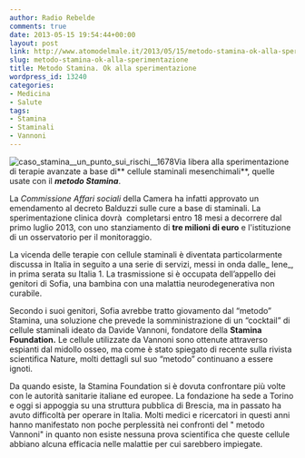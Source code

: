 ```yaml
---
author: Radio Rebelde
comments: true
date: 2013-05-15 19:54:44+00:00
layout: post
link: http://www.atomodelmale.it/2013/05/15/metodo-stamina-ok-alla-sperimentazione/
slug: metodo-stamina-ok-alla-sperimentazione
title: Metodo Stamina. Ok alla sperimentazione
wordpress_id: 13240
categories:
- Medicina
- Salute
tags:
- Stamina
- Staminali
- Vannoni
---
```


![caso_stamina__un_punto_sui_rischi__1678](http://www.atomodelmale.it/wp-content/uploads/2013/05/caso_stamina__un_punto_sui_rischi__1678-300x168.jpg)Via libera alla sperimentazione di terapie avanzate a base di** cellule staminali mesenchimali**, quelle usate con il _**metodo Stamina**_.

La _Commissione Affari sociali_ della Camera ha infatti approvato un emendamento al decreto Balduzzi sulle cure a base di staminali. La sperimentazione clinica dovrà  completarsi entro 18 mesi a decorrere dal primo luglio 2013, con uno stanziamento di **tre milioni di euro** e l'istituzione di un osservatorio per il monitoraggio.

La vicenda delle terapie con cellule staminali è diventata particolarmente discussa in Italia in seguito a una serie di servizi, messi in onda dalle_ Iene_, in prima serata su Italia 1. La trasmissione si è occupata dell’appello dei genitori di Sofia, una bambina con una malattia neurodegenerativa non curabile.


Secondo i suoi genitori, Sofia avrebbe tratto giovamento dal “metodo” Stamina, una soluzione che prevede la somministrazione di un “cocktail” di cellule staminali ideato da Davide Vannoni, fondatore della **Stamina Foundation.** Le cellule utilizzate da Vannoni sono ottenute attraverso espianti dal midollo osseo, ma come è stato spiegato di recente sulla rivista scientifica Nature, molti dettagli sul suo “metodo” continuano a essere ignoti.

Da quando esiste, la Stamina Foundation si è dovuta confrontare più volte con le autorità sanitarie italiane ed europee. La fondazione ha sede a Torino e oggi si appoggia su una struttura pubblica di Brescia, ma in passato ha avuto difficoltà per operare in Italia. Molti medici e ricercatori in questi anni hanno manifestato non poche perplessità nei confronti del " metodo Vannoni" in quanto non esiste nessuna prova scientifica che queste cellule abbiano alcuna efficacia nelle malattie per cui sarebbero impiegate.
